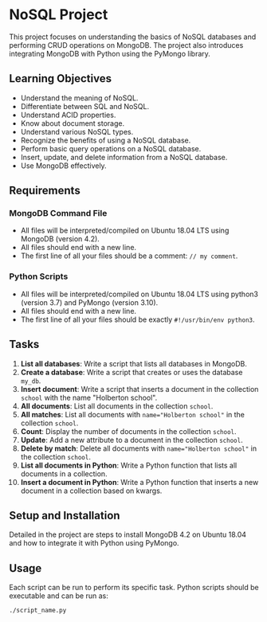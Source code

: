 # NoSQL Project

This project focuses on understanding the basics of NoSQL databases and performing CRUD operations on MongoDB. The project also introduces integrating MongoDB with Python using the PyMongo library.

## Learning Objectives

- Understand the meaning of NoSQL.
- Differentiate between SQL and NoSQL.
- Understand ACID properties.
- Know about document storage.
- Understand various NoSQL types.
- Recognize the benefits of using a NoSQL database.
- Perform basic query operations on a NoSQL database.
- Insert, update, and delete information from a NoSQL database.
- Use MongoDB effectively.

## Requirements

### MongoDB Command File

- All files will be interpreted/compiled on Ubuntu 18.04 LTS using MongoDB (version 4.2).
- All files should end with a new line.
- The first line of all your files should be a comment: `// my comment`.

### Python Scripts

- All files will be interpreted/compiled on Ubuntu 18.04 LTS using python3 (version 3.7) and PyMongo (version 3.10).
- All files should end with a new line.
- The first line of all your files should be exactly `#!/usr/bin/env python3`.

## Tasks

1. **List all databases**: Write a script that lists all databases in MongoDB.
2. **Create a database**: Write a script that creates or uses the database `my_db`.
3. **Insert document**: Write a script that inserts a document in the collection `school` with the name "Holberton school".
4. **All documents**: List all documents in the collection `school`.
5. **All matches**: List all documents with `name="Holberton school"` in the collection `school`.
6. **Count**: Display the number of documents in the collection `school`.
7. **Update**: Add a new attribute to a document in the collection `school`.
8. **Delete by match**: Delete all documents with `name="Holberton school"` in the collection `school`.
9. **List all documents in Python**: Write a Python function that lists all documents in a collection.
10. **Insert a document in Python**: Write a Python function that inserts a new document in a collection based on kwargs.

## Setup and Installation

Detailed in the project are steps to install MongoDB 4.2 on Ubuntu 18.04 and how to integrate it with Python using PyMongo.

## Usage

Each script can be run to perform its specific task. Python scripts should be executable and can be run as:

```bash
./script_name.py
